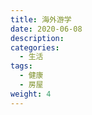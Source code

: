 ```yaml
---
title: 海外游学
date: 2020-06-08
description: 
categories:
  - 生活
tags:
  - 健康
  - 房屋
weight: 4
---
```

